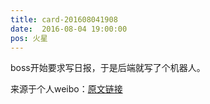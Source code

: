 ```yaml
---
title: card-201608041908
date:  2016-08-04 19:00:00
pos: 火星
---
```

boss开始要求写日报，于是后端就写了个机器人。 

来源于个人weibo：[原文链接](https://m.weibo.cn/status/E21xXAnW5?mblogid=E21xXAnW5)